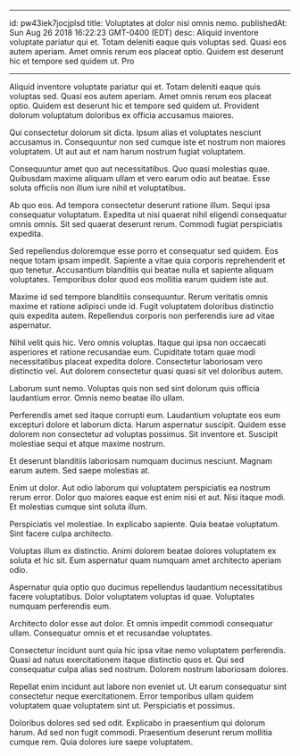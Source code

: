 
---
id: pw43iek7jocjplsd
title: Voluptates at dolor nisi omnis nemo.
publishedAt: Sun Aug 26 2018 16:22:23 GMT-0400 (EDT)
desc: Aliquid inventore voluptate pariatur qui et. Totam deleniti eaque quis voluptas sed. Quasi eos autem aperiam. Amet omnis rerum eos placeat optio. Quidem est deserunt hic et tempore sed quidem ut. Pro

---



Aliquid inventore voluptate pariatur qui et. Totam deleniti eaque quis voluptas sed. Quasi eos autem aperiam. Amet omnis rerum eos placeat optio. Quidem est deserunt hic et tempore sed quidem ut. Provident dolorum voluptatum doloribus ex officia accusamus maiores.
 Qui consectetur dolorum sit dicta. Ipsum alias et voluptates nesciunt accusamus in. Consequuntur non sed cumque iste et nostrum non maiores voluptatem. Ut aut aut et nam harum nostrum fugiat voluptatem.
 Consequuntur amet quo aut necessitatibus. Quo quasi molestias quae. Quibusdam maxime aliquam ullam et vero earum odio aut beatae. Esse soluta officiis non illum iure nihil et voluptatibus.


Ab quo eos. Ad tempora consectetur deserunt ratione illum. Sequi ipsa consequatur voluptatum. Expedita ut nisi quaerat nihil eligendi consequatur omnis omnis. Sit sed quaerat deserunt rerum. Commodi fugiat perspiciatis expedita.
 Sed repellendus doloremque esse porro et consequatur sed quidem. Eos neque totam ipsam impedit. Sapiente a vitae quia corporis reprehenderit et quo tenetur. Accusantium blanditiis qui beatae nulla et sapiente aliquam voluptates. Temporibus dolor quod eos mollitia earum quidem iste aut.
 Maxime id sed tempore blanditiis consequuntur. Rerum veritatis omnis maxime et ratione adipisci unde id. Fugit voluptatem doloribus distinctio quis expedita autem. Repellendus corporis non perferendis iure ad vitae aspernatur.


Nihil velit quis hic. Vero omnis voluptas. Itaque qui ipsa non occaecati asperiores et ratione recusandae eum. Cupiditate totam quae modi necessitatibus placeat expedita dolore. Consectetur laboriosam vero distinctio vel. Aut dolorem consectetur quasi quasi sit vel doloribus autem.
 Laborum sunt nemo. Voluptas quis non sed sint dolorum quis officia laudantium error. Omnis nemo beatae illo ullam.
 Perferendis amet sed itaque corrupti eum. Laudantium voluptate eos eum excepturi dolore et laborum dicta. Harum aspernatur suscipit. Quidem esse dolorem non consectetur ad voluptas possimus. Sit inventore et. Suscipit molestiae sequi et atque maxime nostrum.


Et deserunt blanditiis laboriosam numquam ducimus nesciunt. Magnam earum autem. Sed saepe molestias at.
 Enim ut dolor. Aut odio laborum qui voluptatem perspiciatis ea nostrum rerum error. Dolor quo maiores eaque est enim nisi et aut. Nisi itaque modi. Et molestias cumque sint soluta illum.
 Perspiciatis vel molestiae. In explicabo sapiente. Quia beatae voluptatum. Sint facere culpa architecto.


Voluptas illum ex distinctio. Animi dolorem beatae dolores voluptatem ex soluta et hic sit. Eum aspernatur quam numquam amet architecto aperiam odio.
 Aspernatur quia optio quo ducimus repellendus laudantium necessitatibus facere voluptatibus. Dolor voluptatem voluptas id quae. Voluptates numquam perferendis eum.
 Architecto dolor esse aut dolor. Et omnis impedit commodi consequatur ullam. Consequatur omnis et et recusandae voluptates.


Consectetur incidunt sunt quia hic ipsa vitae nemo voluptatem perferendis. Quasi ad natus exercitationem itaque distinctio quos et. Qui sed consequatur culpa alias sed nostrum. Dolorem nostrum laboriosam dolores.
 Repellat enim incidunt aut labore non eveniet ut. Ut earum consequatur sint consectetur neque exercitationem. Error temporibus ullam quidem voluptatem quae voluptatem sint ut. Perspiciatis et possimus.
 Doloribus dolores sed sed odit. Explicabo in praesentium qui dolorum harum. Ad sed non fugit commodi. Praesentium deserunt rerum mollitia cumque rem. Quia dolores iure saepe voluptatem.

